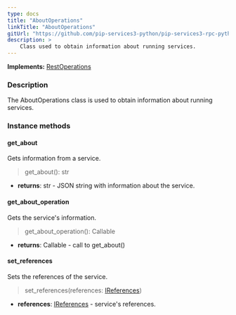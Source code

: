 ```yaml
---
type: docs
title: "AboutOperations"
linkTitle: "AboutOperations"
gitUrl: "https://github.com/pip-services3-python/pip-services3-rpc-python"
description: >
    Class used to obtain information about running services.
---
```


**Implements:** [RestOperations](../rest_operations)

### Description

The AboutOperations class is used to obtain information about running services.

### Instance methods

#### get_about
Gets information from a service.

> get_about(): str

- **returns**: str - JSON string with information about the service.


#### get_about_operation
Gets the service's information.

> get_about_operation(): Callable

- **returns**: Callable - call to get_about()


#### set_references
Sets the references of the service.

> set_references(references: [IReferences](../../../commons/refer/ireferences))

- **references**: [IReferences](../../../commons/refer/ireferences) - service's references.
